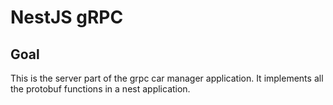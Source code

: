 # NestJS gRPC 

## Goal

This is the server part of the grpc car manager application. It implements all the protobuf functions in a nest application.


